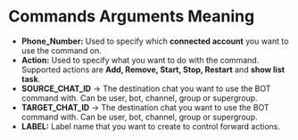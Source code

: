 # Commands Arguments Meaning

* **Phone\_Number:** Used to specify which **connected account** you want to use the command on.
* **Action:** Used to specify what you want to do with the command. Supported actions are **Add, Remove, Start, Stop, Restart** and **show list task**.
* **SOURCE\_CHAT\_ID** -> The destination chat you want to use the BOT command with. Can be user, bot, channel, group or supergroup.
* **TARGET\_CHAT\_ID** -> The destination chat you want to use the BOT command with. Can be user, bot, channel, group or supergroup.
* **LABEL:** Label name that you want to create to control forward actions.
